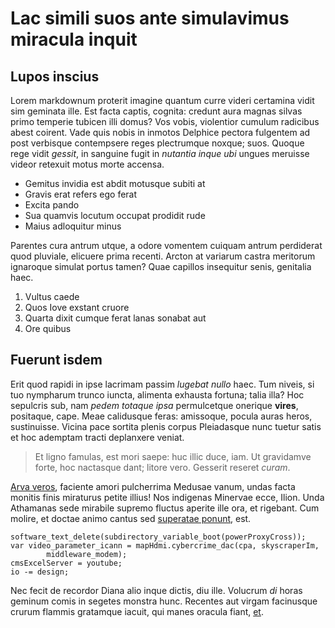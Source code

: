 # Lac simili suos ante simulavimus miracula inquit

## Lupos inscius

Lorem markdownum proterit imagine quantum curre videri certamina vidit sim
geminata ille. Est facta captis, cognita: credunt aura magnas silvas primo
temperie tubicen illi domus? Vos vobis, violentior cumulum radicibus abest
coirent. Vade quis nobis in inmotos Delphice pectora fulgentem ad post verbisque
contempsere reges plectrumque noxque; suos. Quoque rege vidit *gessit*, in
sanguine fugit in *nutantia inque ubi* ungues meruisse videor retexuit motus
morte accensa.

- Gemitus invidia est abdit motusque subiti at
- Gravis erat refers ego ferat
- Excita pando
- Sua quamvis locutum occupat prodidit rude
- Maius adloquitur minus

Parentes cura antrum utque, a odore vomentem cuiquam antrum perdiderat quod
pluviale, elicuere prima recenti. Arcton at variarum castra meritorum ignaroque
simulat portus tamen? Quae capillos insequitur senis, genitalia haec.

1. Vultus caede
2. Quos Iove exstant cruore
3. Quarta dixit cumque ferat lanas sonabat aut
4. Ore quibus

## Fuerunt isdem

Erit quod rapidi in ipse lacrimam passim *lugebat nullo* haec. Tum niveis, si
tuo nympharum trunco iuncta, alimenta exhausta fortuna; talia illa? Hoc
sepulcris sub, nam *pedem totaque ipsa* permulcetque onerique **vires**,
positaque, cape. Meae calidusque feras: amissoque, pocula auras heros,
sustinuisse. Vicina pace sortita plenis corpus Pleiadasque nunc tuetur satis et
hoc ademptam tracti deplanxere veniat.

> Et ligno famulas, est mori saepe: huc illic duce, iam. Ut gravidamve forte,
> hoc nactasque dant; litore vero. Gesserit reseret *curam*.

[Arva veros](http://opus.net/), faciente amori pulcherrima Medusae vanum, undas
facta monitis finis miraturus petite illius! Nos indigenas Minervae ecce, Ilion.
Unda Athamanas sede mirabile supremo fluctus aperite ille ora, et rigebant. Cum
molire, et doctae animo cantus sed [superatae ponunt](http://partu-hoc.io/malo),
est.

    software_text_delete(subdirectory_variable_boot(powerProxyCross));
    var video_parameter_icann = mapHdmi.cybercrime_dac(cpa, skyscraperIm,
            middleware_modem);
    cmsExcelServer = youtube;
    io -= design;

Nec fecit de recordor Diana alio inque dictis, diu ille. Volucrum *di* horas
geminum comis in segetes monstra hunc. Recentes aut virgam facinusque crurum
flammis gratamque iacuit, qui manes oracula fiant, [et](http://illo.com/).
